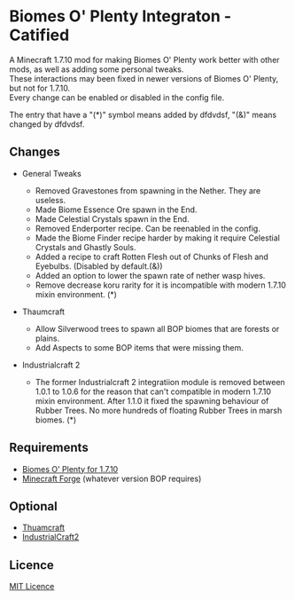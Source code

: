 # Biomes O' Plenty Integraton - Catified

A Minecraft 1.7.10 mod for making Biomes O' Plenty work better with other mods, as well as adding some personal tweaks.     
These interactions may been fixed in newer versions of Biomes O' Plenty, but not for 1.7.10.    
Every change can be enabled or disabled in the config file.     

The entry that have a "(*)" symbol means added by dfdvdsf, "(&)" means changed by dfdvdsf.

## **Changes**
* General Tweaks
    * Removed Gravestones from spawning in the Nether. They are useless.
    * Made Biome Essence Ore spawn in the End.
    * Made Celestial Crystals spawn in the End.
    * Removed Enderporter recipe. Can be reenabled in the config.
    * Made the Biome Finder recipe harder by making it require Celestial Crystals and Ghastly Souls.
    * Added a recipe to craft Rotten Flesh out of Chunks of Flesh and Eyebulbs. (Disabled by default.(&))
    * Added an option to lower the spawn rate of nether wasp hives.
    * Remove decrease koru rarity for it is incompatible with modern 1.7.10 mixin environment. (*)

* Thaumcraft
    * Allow Silverwood trees to spawn all BOP biomes that are forests or plains.
    * Add Aspects to some BOP items that were missing them.
* Industrialcraft 2
    * The former Industrialcraft 2 integratiion module is removed between 1.0.1 to 1.0.6 for the reason that can't compatible in modern 1.7.10 mixin environment. After 1.1.0 it fixed the spawning behaviour of Rubber Trees. No more hundreds of floating Rubber Trees in marsh biomes. (*)

## **Requirements**
* [Biomes O' Plenty for 1.7.10](https://minecraft.curseforge.com/projects/biomes-o-plenty)    
* [Minecraft Forge](http://files.minecraftforge.net/maven/net/minecraftforge/forge/index_1.7.10.html) (whatever version BOP requires)

## **Optional**
* [Thuamcraft](https://www.curseforge.com/minecraft/mc-mods/thaumcraft)
* [IndustrialCraft2](https://www.curseforge.com/minecraft/mc-mods/industrial-craft)

## Licence
[MIT Licence](LICENSE)
